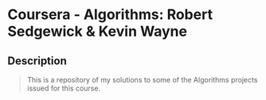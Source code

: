 # Coursera - Algorithms: Robert Sedgewick & Kevin Wayne

## Description
> This is a repository of my solutions to some of the Algorithms projects issued for this course.
